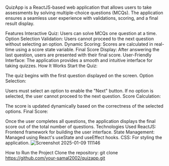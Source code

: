 QuizApp is a ReactJS-based web application that allows users to take assessments by solving multiple-choice questions (MCQs). The application ensures a seamless user experience with validations, scoring, and a final result display.

Features
Interactive Quiz: 
     Users can solve MCQs one question at a time.
     Option Selection Validation: Users cannot proceed to the next question without selecting an option.
Dynamic Scoring: 
Scores are calculated in real-time using a score state variable.
Final Score Display: 
After answering the last question, users are presented with their final score.
User-Friendly Interface: 
The application provides a smooth and intuitive interface for taking quizzes.
How It Works
Start the Quiz:

The quiz begins with the first question displayed on the screen.
Option Selection:

Users must select an option to enable the "Next" button.
If no option is selected, the user cannot proceed to the next question.
Score Calculation:

The score is updated dynamically based on the correctness of the selected options.
Final Score:

Once the user completes all questions, the application displays the final score out of the total number of questions.
Technologies Used
ReactJS: 
Frontend framework for building the user interface.
State Management: Managed using React's useState and useEffect hooks.
CSS: 
For styling the application.
![Screenshot 2025-01-09 111146](https://github.com/user-attachments/assets/1d2a67d2-7264-450d-b081-761aee7ab8de)

How to Run the Project
Clone the repository:
git clone https://github.com/your-samal2002/quizapp.git


